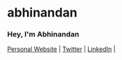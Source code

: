 # abhinandan
### Hey, I'm Abhinandan 



[Personal Website]([https://abhinandan-singh-baghel.github.io/abhi-portfolio](http://ec2-3-25-204-229.ap-southeast-2.compute.amazonaws.com:3000/abhi-portfolio)) | [Twitter](https://twitter.com/abhinandan8827) | [LinkedIn](https://www.linkedin.com/in/abhinandan-singh-baghel-5658b7253/) | 

